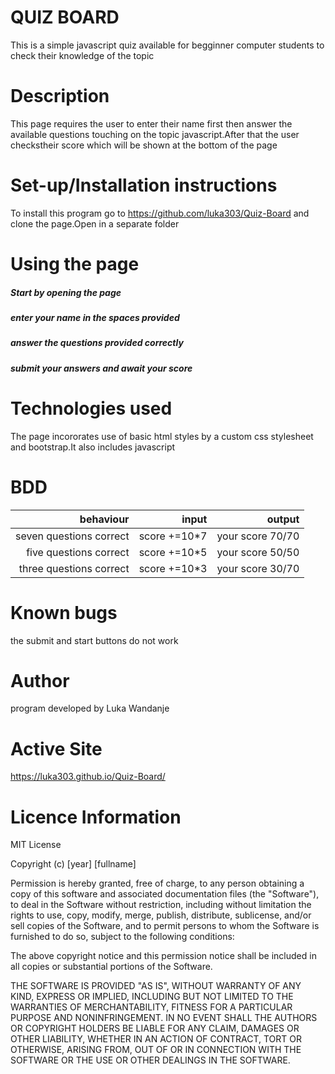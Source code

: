 # QUIZ BOARD
This is a simple javascript quiz available for  begginner computer students  to check their knowledge of the topic
# Description
This page requires the user to enter their name first then answer the available questions touching on the topic javascript.After that the user checkstheir score which will be shown at the bottom of the page
# Set-up/Installation instructions
To install this program go to https://github.com/luka303/Quiz-Board and clone the page.Open in a separate folder
# Using the page
##### Start by opening the page 
##### enter your name in the spaces provided
##### answer the questions provided correctly
##### submit your answers and await your score
# Technologies used
The page incororates use of basic html styles by a custom css stylesheet and bootstrap.It also includes javascript
# BDD
|   behaviour            |      input     |     output     |
|-----------------------:|---------------:|---------------:|
|seven questions correct |score +=10*7    |your score 70/70|
|five questions correct  |score +=10*5    |your score 50/50|
|three questions correct |score +=10*3    |your score 30/70|

# Known bugs
the submit and start buttons do not work
# Author
program developed by Luka Wandanje
# Active Site
https://luka303.github.io/Quiz-Board/
# Licence Information
MIT License

Copyright (c) [year] [fullname]

Permission is hereby granted, free of charge, to any person obtaining a copy
of this software and associated documentation files (the "Software"), to deal
in the Software without restriction, including without limitation the rights
to use, copy, modify, merge, publish, distribute, sublicense, and/or sell
copies of the Software, and to permit persons to whom the Software is
furnished to do so, subject to the following conditions:

The above copyright notice and this permission notice shall be included in all
copies or substantial portions of the Software.

THE SOFTWARE IS PROVIDED "AS IS", WITHOUT WARRANTY OF ANY KIND, EXPRESS OR
IMPLIED, INCLUDING BUT NOT LIMITED TO THE WARRANTIES OF MERCHANTABILITY,
FITNESS FOR A PARTICULAR PURPOSE AND NONINFRINGEMENT. IN NO EVENT SHALL THE
AUTHORS OR COPYRIGHT HOLDERS BE LIABLE FOR ANY CLAIM, DAMAGES OR OTHER
LIABILITY, WHETHER IN AN ACTION OF CONTRACT, TORT OR OTHERWISE, ARISING FROM,
OUT OF OR IN CONNECTION WITH THE SOFTWARE OR THE USE OR OTHER DEALINGS IN THE
SOFTWARE.

